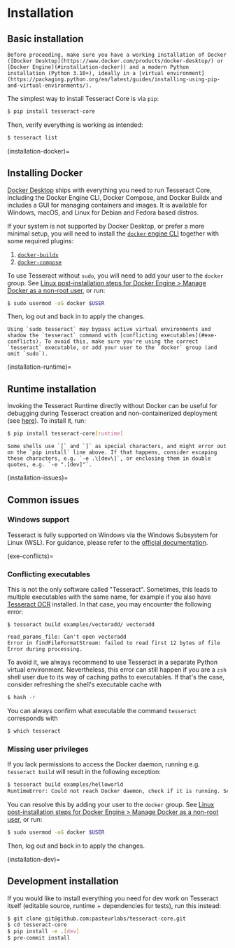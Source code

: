 # Installation

## Basic installation

```{note}
Before proceeding, make sure you have a working installation of Docker ([Docker Desktop](https://www.docker.com/products/docker-desktop/) or [Docker Engine](#installation-docker)) and a modern Python installation (Python 3.10+), ideally in a [virtual environment](https://packaging.python.org/en/latest/guides/installing-using-pip-and-virtual-environments/).
```

The simplest way to install Tesseract Core is via `pip`:

```bash
$ pip install tesseract-core
```

Then, verify everything is working as intended:

```bash
$ tesseract list
```

(installation-docker)=
## Installing Docker

[Docker Desktop](https://www.docker.com/products/docker-desktop/) ships with everything you need to run Tesseract Core, including the Docker Engine CLI, Docker Compose, and Docker Buildx and includes a GUI for managing containers and images.
It is available for Windows, macOS, and Linux for Debian and Fedora based distros.

If your system is not supported by Docker Desktop, or prefer a more minimal setup, you will need to install the [`docker` engine CLI](https://docs.docker.com/engine/install/) together with some required plugins:

1. [`docker-buildx`](https://github.com/docker/buildx)
2. [`docker-compose`](https://github.com/docker/compose)

To use Tesseract without `sudo`, you will need to add your user to the `docker` group. See [Linux post-installation steps for Docker Engine > Manage Docker as a non-root user](https://docs.docker.com/engine/install/linux-postinstall/#manage-docker-as-a-non-root-user), or run:

```bash
$ sudo usermod -aG docker $USER
```

Then, log out and back in to apply the changes.

```{warning}
Using `sudo tesseract` may bypass active virtual environments and shadow the `tesseract` command with [conflicting executables](#exe-conflicts). To avoid this, make sure you're using the correct `tesseract` executable, or add your user to the `docker` group (and omit `sudo`).
```

(installation-runtime)=
## Runtime installation

Invoking the Tesseract Runtime directly without Docker can be useful for debugging during Tesseract creation and non-containerized deployment (see [here](#tr-without-docker)). To install it, run:

```bash
$ pip install tesseract-core[runtime]
```

```{warning}
Some shells use `[` and `]` as special characters, and might error out on the `pip install` line above. If that happens, consider escaping these characters, e.g. `-e .\[dev\]`, or enclosing them in double quotes, e.g. `-e ".[dev]"`.
```

(installation-issues)=
## Common issues

### Windows support

Tesseract is fully supported on Windows via the Windows Subsystem for Linux (WSL). For guidance, please refer to the [official documentation](https://docs.microsoft.com/en-us/windows/wsl/).

(exe-conflicts)=
### Conflicting executables

This is not the only software called "Tesseract". Sometimes, this leads to multiple executables with the same name, for example if you also have [Tesseract OCR](https://github.com/tesseract-ocr/tesseract) installed. In that case, you may encounter the following error:

```
$ tesseract build examples/vectoradd/ vectoradd

read_params_file: Can't open vectoradd
Error in findFileFormatStream: failed to read first 12 bytes of file
Error during processing.
```

To avoid it, we always recommend to use Tesseract in a separate Python virtual environment. Nevertheless, this error can still happen if you are a `zsh` shell user due to its way of caching paths to executables. If that's the case, consider refreshing the shell's executable cache with

```bash
$ hash -r
```

You can always confirm what executable the command `tesseract` corresponds with

```bash
$ which tesseract
```

### Missing user privileges

If you lack permissions to access the Docker daemon, running e.g. `tesseract build` will result in the following exception:

```bash
$ tesseract build examples/helloworld
RuntimeError: Could not reach Docker daemon, check if it is running. See logs for details.
```

You can resolve this by adding your user to the `docker` group.
See [Linux post-installation steps for Docker Engine > Manage Docker as a non-root user](https://docs.docker.com/engine/install/linux-postinstall/#manage-docker-as-a-non-root-user), or run:

```bash
$ sudo usermod -aG docker $USER
```

Then, log out and back in to apply the changes.

(installation-dev)=
## Development installation

If you would like to install everything you need for dev work on Tesseract itself (editable source, runtime + dependencies for tests), run this instead:

```bash
$ git clone git@github.com:pasteurlabs/tesseract-core.git
$ cd tesseract-core
$ pip install -e .[dev]
$ pre-commit install
```
